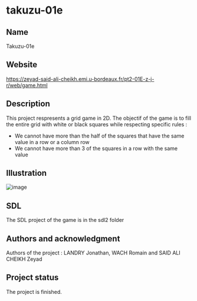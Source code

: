 # takuzu-01e

## Name

Takuzu-01e

## Website

https://zeyad-said-ali-cheikh.emi.u-bordeaux.fr/pt2-01E-z-j-r/web/game.html

## Description

This project respresents a grid game in 2D. The objectif of the game is to fill the entire grid with white or black squares while respecting specific rules :
    
- We cannot have more than the half of the squares that have the same value in a row or a column row
- We cannot have more than 3 of the squares in a row with the same value 

## Illustration

![image](https://github.com/user-attachments/assets/5c7fc2d9-d606-4957-8371-c2147f6dd093)

## SDL
The SDL project of the game is in the sdl2 folder

## Authors and acknowledgment

Authors of the project : LANDRY Jonathan, WACH Romain and SAID ALI CHEIKH Zeyad


## Project status

The project is finished.
